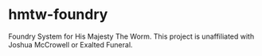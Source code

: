 # hmtw-foundry
Foundry System for His Majesty The Worm. This project is unaffiliated with Joshua McCrowell or Exalted Funeral.

